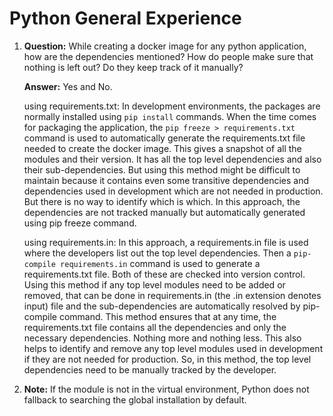 # Python General Experience

 1. **Question:** While creating a docker image for any python application, how are the dependencies mentioned? How do people make sure that nothing is left out? Do they keep track of it manually?

    **Answer:** Yes and No.

    using requirements.txt: In development environments, the packages are normally installed using ```pip install``` commands. When the time comes for packaging the application, the ```pip freeze > requirements.txt``` command is used to automatically generate the requirements.txt file needed to create the docker image. This gives a snapshot of all the modules and their version. It has all the top level dependencies and also their sub-dependencies. But using this method might be difficult to maintain because it contains even some transitive dependencies and dependencies used in development which are not needed in production. But there is no way to identify which is which. In this approach, the dependencies are not tracked manually but automatically generated using pip freeze command.

    using requirements.in: In this approach, a requirements.in file is used where the developers list out the top level dependencies. Then a ```pip-compile requirements.in``` command is used to generate a requirements.txt file. Both of these are checked into version control. Using this method if any top level modules need to be added or removed, that can be done in requirements.in (the .in extension denotes input) file and the sub-dependencies are automatically resolved by pip-compile command. This method ensures that at any time, the requirements.txt file contains all the dependencies and only the necessary dependencies. Nothing more and nothing less. This also helps to identify and remove any top level modules used in development if they are not needed for production. So, in this method, the top level dependencies need to be manually tracked by the developer.

 1. **Note:** If the module is not in the virtual environment, Python does not fallback to searching the global installation by default. 
